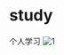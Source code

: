 # study
个人学习
![1](https://github.com/richKaiWei/study/assets/133776648/4513f01d-d663-4744-9fd1-979d25437c1f)
